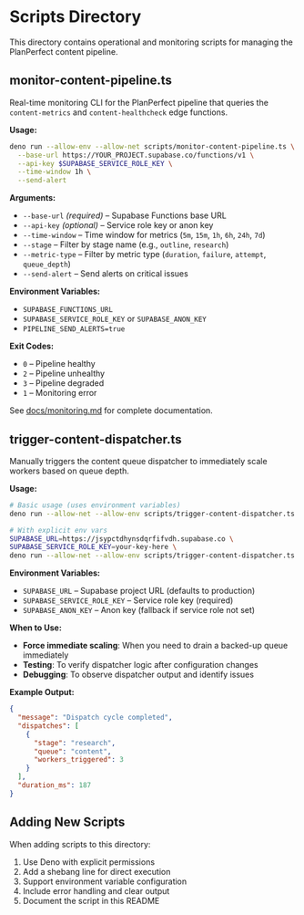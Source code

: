 # Scripts Directory

This directory contains operational and monitoring scripts for managing the PlanPerfect content pipeline.

## monitor-content-pipeline.ts

Real-time monitoring CLI for the PlanPerfect pipeline that queries the `content-metrics` and `content-healthcheck` edge functions.

**Usage:**

```bash
deno run --allow-env --allow-net scripts/monitor-content-pipeline.ts \
  --base-url https://YOUR_PROJECT.supabase.co/functions/v1 \
  --api-key $SUPABASE_SERVICE_ROLE_KEY \
  --time-window 1h \
  --send-alert
```

**Arguments:**

- `--base-url` _(required)_ – Supabase Functions base URL
- `--api-key` _(optional)_ – Service role key or anon key
- `--time-window` – Time window for metrics (`5m`, `15m`, `1h`, `6h`, `24h`, `7d`)
- `--stage` – Filter by stage name (e.g., `outline`, `research`)
- `--metric-type` – Filter by metric type (`duration`, `failure`, `attempt`, `queue_depth`)
- `--send-alert` – Send alerts on critical issues

**Environment Variables:**

- `SUPABASE_FUNCTIONS_URL`
- `SUPABASE_SERVICE_ROLE_KEY` or `SUPABASE_ANON_KEY`
- `PIPELINE_SEND_ALERTS=true`

**Exit Codes:**

- `0` – Pipeline healthy
- `2` – Pipeline unhealthy
- `3` – Pipeline degraded
- `1` – Monitoring error

See [docs/monitoring.md](../docs/monitoring.md) for complete documentation.

## trigger-content-dispatcher.ts

Manually triggers the content queue dispatcher to immediately scale workers based on queue depth.

**Usage:**

```bash
# Basic usage (uses environment variables)
deno run --allow-net --allow-env scripts/trigger-content-dispatcher.ts

# With explicit env vars
SUPABASE_URL=https://jsypctdhynsdqrfifvdh.supabase.co \
SUPABASE_SERVICE_ROLE_KEY=your-key-here \
deno run --allow-net --allow-env scripts/trigger-content-dispatcher.ts
```

**Environment Variables:**

- `SUPABASE_URL` – Supabase project URL (defaults to production)
- `SUPABASE_SERVICE_ROLE_KEY` – Service role key (required)
- `SUPABASE_ANON_KEY` – Anon key (fallback if service role not set)

**When to Use:**

- **Force immediate scaling**: When you need to drain a backed-up queue immediately
- **Testing**: To verify dispatcher logic after configuration changes
- **Debugging**: To observe dispatcher output and identify issues

**Example Output:**

```json
{
  "message": "Dispatch cycle completed",
  "dispatches": [
    {
      "stage": "research",
      "queue": "content",
      "workers_triggered": 3
    }
  ],
  "duration_ms": 187
}
```

## Adding New Scripts

When adding scripts to this directory:

1. Use Deno with explicit permissions
2. Add a shebang line for direct execution
3. Support environment variable configuration
4. Include error handling and clear output
5. Document the script in this README

